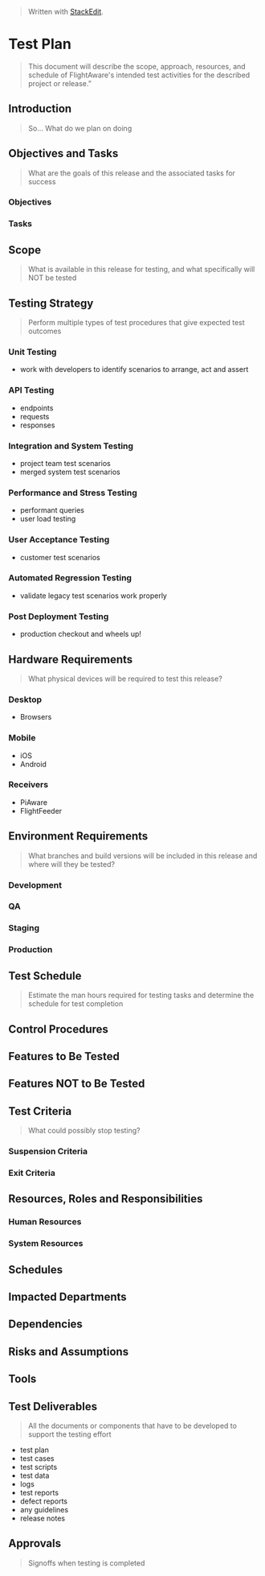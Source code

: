 
> Written with [StackEdit](https://stackedit.io/).

# Test Plan
> This document will describe the scope, approach, resources, and schedule of FlightAware's intended test activities for the described project or release.”
## Introduction
> So... What do we plan on doing
## Objectives and Tasks
> What are the goals of this release and the associated tasks for success
### Objectives
### Tasks
## Scope
> What is available in this release for testing, and what specifically will NOT be tested
## Testing Strategy
> Perform multiple types of test procedures that give expected test outcomes
### Unit Testing
- work with developers to identify scenarios to arrange, act and assert
### API Testing
- endpoints
- requests
- responses
### Integration and System Testing
- project team test scenarios
- merged system test scenarios
### Performance and Stress Testing
- performant queries
- user load testing
### User Acceptance Testing
- customer test scenarios
### Automated Regression Testing
- validate legacy test scenarios work properly
### Post Deployment Testing
- production checkout and wheels up!
## Hardware Requirements
> What physical devices will be required to test this release?
### Desktop
- Browsers
### Mobile
- iOS
- Android
### Receivers
- PiAware
- FlightFeeder
## Environment Requirements
> What branches and build versions will be included in this release and where will they be tested?
### Development
### QA
### Staging
### Production
## Test Schedule
> Estimate the man hours required for testing tasks and determine the schedule for test completion
## Control Procedures
## Features to Be Tested
## Features NOT to Be Tested
## Test Criteria
> What could possibly stop testing?
### Suspension Criteria
### Exit Criteria
## Resources, Roles and Responsibilities
### Human Resources
### System Resources
## Schedules
## Impacted Departments
## Dependencies
## Risks and Assumptions
## Tools
## Test Deliverables
> All the documents or components that have to be developed to support the testing effort
- test plan
- test cases
- test scripts
- test data
- logs
- test reports
- defect reports
- any guidelines
- release notes
## Approvals
> Signoffs when testing is completed



<!--stackedit_data:
eyJoaXN0b3J5IjpbMTI3MzM4MDI4OSwxMDUzMzU4MjY5LDEzMT
YxMzE4MTQsLTIzNjEzNjk1MywxNTg1MTEyNjU3LDE2MTM2ODE0
MDMsNzMwOTk4MTE2XX0=
-->